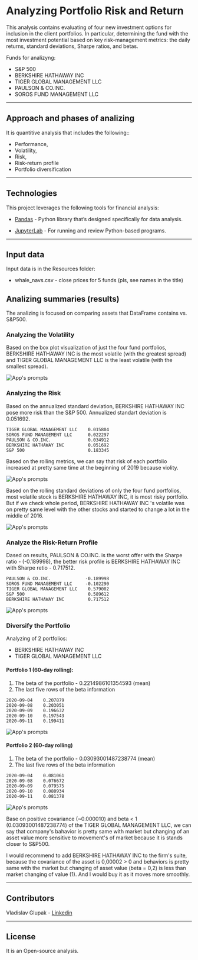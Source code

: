 # Analyzing Portfolio Risk and Return

This analysis contains evaluating of four new investment options for inclusion in the client portfolios. In particular, determining the fund with the most investment potential based on key risk-management metrics: the daily returns, standard deviations, Sharpe ratios, and betas.

Funds for analizyng:
* S&P 500
* BERKSHIRE HATHAWAY INC
* TIGER GLOBAL MANAGEMENT LLC
* PAULSON & CO.INC.
* SOROS FUND MANAGEMENT LLC

---

## Approach and phases of analizing

It is quantitive analysis that includes the following:: 
* Performance, 
* Volatility, 
* Risk,
* Risk-return profile
* Portfolio diversification

---

## Technologies

This project leverages the following tools for financial analysis:

* [Pandas](https://pandas.pydata.org) - Python library that’s designed specifically for data analysis.

* [JupyterLab](https://jupyter.org) - For running and review Python-based programs.

---

## Input data

Input data is in the Resources folder:

* whale_navs.csv - close prices for 5 funds (pls, see names in the title)

## Analizing summaries (results)

The analizing is focused on comparing assets that DataFrame contains vs. S&P500.

### Analyzing the Volatility

Based on the box plot visualization of just the four fund portfolios, BERKSHIRE HATHAWAY INC is the most volatile (with the greatest spread) and TIGER GLOBAL MANAGEMENT LLC is the least volatile (with the smallest spread).

![App's prompts](images/volatility.JPG)

### Analyzing the Risk

Based on the annualized standard deviation, BERKSHIRE HATHAWAY INC pose more risk than the S&P 500. Annualized standart deviation is 0.051692.
```
TIGER GLOBAL MANAGEMENT LLC    0.015804
SOROS FUND MANAGEMENT LLC      0.022297
PAULSON & CO.INC.              0.034912
BERKSHIRE HATHAWAY INC         0.051692
S&P 500                        0.183345
```
Based on the rolling metrics, we can say that risk of each portfolio increased at pretty same time at the beginning of 2019 because violity.

![App's prompts](images/rolling_std.JPG)

Based on the rolling standard deviations of only the four fund portfolios, most volatile stock is BERKSHIRE HATHAWAY INC, it is most risky portfolio. But if we check whole period, BERKSHIRE HATHAWAY INC 's volatile was on pretty same level with the other stocks and started to change a lot in the middle of 2016.

![App's prompts](images/rolling.JPG)

### Analyze the Risk-Return Profile

Dased on results, PAULSON & CO.INC. is the worst offer with the Sharpe ratio - (-0.189998), the better risk profile is BERKSHIRE HATHAWAY INC with Sharpe retio - 0.717512.

```
PAULSON & CO.INC.             -0.189998
SOROS FUND MANAGEMENT LLC     -0.102290
TIGER GLOBAL MANAGEMENT LLC    0.579002
S&P 500                        0.589612
BERKSHIRE HATHAWAY INC         0.717512
```

![App's prompts](images/sharpe.JPG)

### Diversify the Portfolio

Analyzing of 2 portfolios: 
* BERKSHIRE HATHAWAY INC
* TIGER GLOBAL MANAGEMENT LLC

#### Portfolio 1 (60-day rolling):
1. The beta of the portfolio - 0.2214986101354593 (mean)
2. The last five rows of the beta information
```
2020-09-04    0.207879
2020-09-08    0.203051
2020-09-09    0.196632
2020-09-10    0.197543
2020-09-11    0.199411
```
![App's prompts](images/berkshire_rolling_beta.JPG)

#### Portfolio 2 (60-day rolling)

1. The beta of the portfolio - 0.03093001487238774 (mean)
2. The last five rows of the beta information
```
2020-09-04    0.081061
2020-09-08    0.076672
2020-09-09    0.079575
2020-09-10    0.080934
2020-09-11    0.081378
```
![App's prompts](images/tiger_rolling_beta.JPG)


Base on positive covariance (~0.000010) and beta < 1 (0.03093001487238774) of the TIGER GLOBAL MANAGEMENT LLC, we can say that company's bahavior is pretty same with market but changing of an asset value more sensitive to movement's of market because it is stands closer to S&P500.

I would recommend to add BERKSHIRE HATHAWAY INC to the firm's suite, because the covariance of the asset is 0,00002 > 0 and behaviors is pretty same with the market but changing of asset value (beta = 0,2) is less than market changing of value (1). And I would buy it as it moves more smoothly.

---

## Contributors

Vladislav Glupak - [Linkedin](https://www.linkedin.com/in/vladislav-glupak/)

---

## License

It is an Open-source analysis.